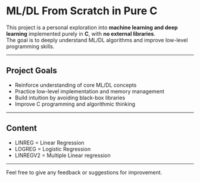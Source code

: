 # ML/DL From Scratch in Pure C

This project is a personal exploration into **machine learning and deep learning** implemented purely in **C**, with **no external libraries**.  
The goal is to deeply understand ML/DL algorithms and improve low-level programming skills.

---

## Project Goals

- Reinforce understanding of core ML/DL concepts  
- Practice low-level implementation and memory management  
- Build intuition by avoiding black-box libraries  
- Improve C programming and algorithmic thinking  

---
## Content
- LINREG = Linear Regression
- LOGREG = Logistic Regression
- LINREGV2 = Multiple Linear regression
---

Feel free to give any feedback or suggestions for improvement.
